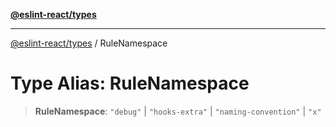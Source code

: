 [**@eslint-react/types**](../README.md)

***

[@eslint-react/types](../README.md) / RuleNamespace

# Type Alias: RuleNamespace

> **RuleNamespace**: `"debug"` \| `"hooks-extra"` \| `"naming-convention"` \| `"x"`
